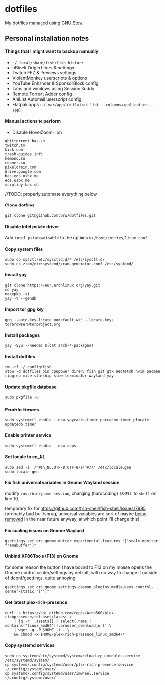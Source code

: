 # dotfiles

My dotfiles managed using [GNU Stow](https://www.gnu.org/software/stow).

## Personal installation notes

#### Things that I might want to backup manually

- `~/.local/share/fish/fish_history`
- uBlock Origin filters & settings
- Twitch FFZ & Previews settings
- ViolentMonkey userscripts & options
- YouTube Enhancer & SponsorBlock config
- Tabs and windows using Session Buddy
- Remote Torrent Adder config
- AniList Automail userscript config
- Flatpak apps (`~/.var/app/` or `flatpak list --columns=application --app`)

#### Manual actions to perform
- Disable HoverZoom+ on
```
qbittorrent.bas.sh
twitch.tv
kick.com
trash-guides.info
kemono.su
coomer.su
pixeldrain.com
drive.google.com
bas.eos.usbx.me
eos.usbx.me
scrutiny.bas.sh
```

//TODO: properly automate everything below

#### Clone dotfiles
```shell
git clone git@github.com:brw/dotfiles.git
```

#### Disable Intel pstate driver
Add `intel_pstate=disable` to the options in `/boot/entries/linux.conf`

#### Copy system files
```shell
sudo cp sysctl/etc/sysctld.d/* /etc/sysctl.d/
sudo cp zram/etc/systemd/zram-generator.conf /etc/systemd/
```

#### Install yay
```shell
git clone https://aur.archlinux.org/yay.git
cd yay
makepkg -si
yay -Y --gendb
```

#### Import tor gpg key
```shell
gpg --auto-key-locate nodefault,wkd --locate-keys torbrowser@torproject.org
```

#### Install packages 
```shell
yay -Syu --needed $(cat arch-*-packages)
```

#### Install dotfiles
```
rm -rf ~/.config/fish
stow -d dotfiles bin cpupower direnv fish git gtk neofetch nvim pacman ripgrep mise starship stow terminator wayland yay
```

#### Update pkgfile database
```shell
sudo pkgfile -u
```

### Enable timers
```shell
sudo systemctl enable --now yaycache.timer paccache.timer plocate-updatedb.timer
```

#### Enable printer service
```shell
sudo systemctl enable --now cups
```

#### Set locale to en_NL
```shell
sudo sed -i '/^#en_NL.UTF-8 UTF-8/s/^#//' /etc/locale.gen
sudo locale-gen
```

#### Fix fish universal variables in Gnome Wayland session
modify `/usr/bin/gnome-session`, changing (hardcoding) `$SHELL` to `shell` on line 10.

temporary fix for https://github.com/fish-shell/fish-shell/issues/7995 (probably bad but /shrug, universal variables are sort of maybe [being removed](https://github.com/fish-shell/fish-shell/issues/7379) in the near future anyway, at which point I'll change this)

#### Fix scaling issues on Gnome Wayland
```shell
gsettings set org.gnome.mutter experimental-features "['scale-monitor-framebuffer']"
```

#### Unbind XF86Tools (F13) on Gnome
for some reason the button I have bound to F13 on my mouse opens the Gnome control center/settings by default, with no way to change it outside of dconf/gsettings. quite annoying
```shell
gsettings set org.gnome.settings-daemon.plugins.media-keys control-center-static "['']"
```

#### Get latest plex-rich-presence
```shell
curl -s https://api.github.com/repos/Arno500/plex-richpresence/releases/latest \
    | jq -r '.assets[] | select(.name | contains("linux_amd64")).browser_download_url' \
    | wget -q -P $HOME -i - \
    && chmod +x $HOME/plex-rich-presence_linux_amd64-*
```

#### Copy systemd services
```shell
sudo cp systemd/etc/systemd/system/reload-cpu-modules.service /etc/systemd/system/
cp systemd/.config/systemd/user/plex-rich-presence.service ~/.config/systemd/user/
cp systemd/.config/systemd/user/imwheel.service ~/.config/systemd/user/
```
